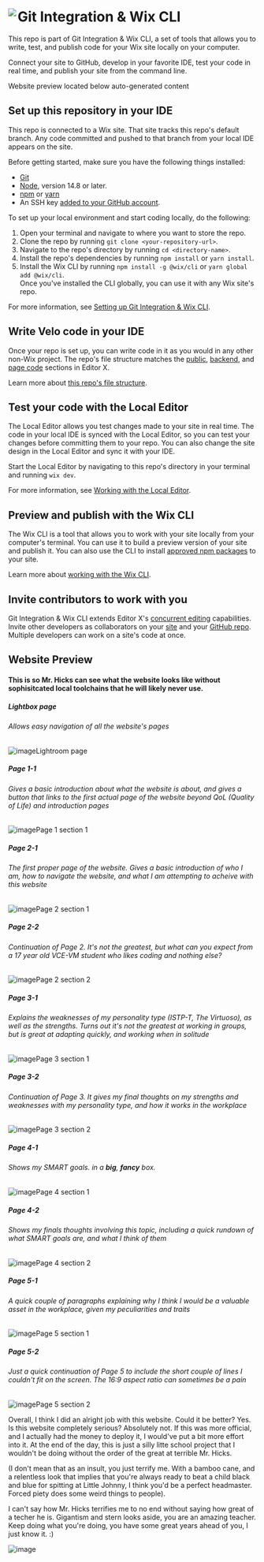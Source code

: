 # Git Integration & Wix CLI <img align="left" src="https://user-images.githubusercontent.com/89579857/185785022-cab37bf5-26be-4f11-85f0-1fac63c07d3b.png">

This repo is part of Git Integration & Wix CLI, a set of tools that allows you to write, test, and publish code for your Wix site locally on your computer. 

Connect your site to GitHub, develop in your favorite IDE, test your code in real time, and publish your site from the command line.

Website preview located below auto-generated content

## Set up this repository in your IDE
This repo is connected to a Wix site. That site tracks this repo's default branch. Any code committed and pushed to that branch from your local IDE appears on the site.

Before getting started, make sure you have the following things installed:
* [Git](https://git-scm.com/download)
* [Node](https://nodejs.org/en/download/), version 14.8 or later.
* [npm](https://docs.npmjs.com/downloading-and-installing-node-js-and-npm) or [yarn](https://yarnpkg.com/getting-started/install)
* An SSH key [added to your GitHub account](https://docs.github.com/en/authentication/connecting-to-github-with-ssh/adding-a-new-ssh-key-to-your-github-account).

To set up your local environment and start coding locally, do the following:

1. Open your terminal and navigate to where you want to store the repo.
1. Clone the repo by running `git clone <your-repository-url>`.
1. Navigate to the repo's directory by running `cd <directory-name>`.
1. Install the repo's dependencies by running `npm install` or `yarn install`.
1. Install the Wix CLI by running `npm install -g @wix/cli` or `yarn global add @wix/cli`.  
   Once you've installed the CLI globally, you can use it with any Wix site's repo.

For more information, see [Setting up Git Integration & Wix CLI](https://support.wix.com/en/article/velo-setting-up-git-integration-wix-cli-beta).

## Write Velo code in your IDE
Once your repo is set up, you can write code in it as you would in any other non-Wix project. The repo's file structure matches the [public](https://support.wix.com/en/article/velo-working-with-the-velo-sidebar#public), [backend](https://support.wix.com/en/article/velo-working-with-the-velo-sidebar#backend), and [page code](https://support.wix.com/en/article/velo-working-with-the-velo-sidebar#page-code) sections in Editor X.

Learn more about [this repo's file structure](https://support.wix.com/en/article/velo-understanding-your-sites-github-repository-beta).

## Test your code with the Local Editor
The Local Editor allows you test changes made to your site in real time. The code in your local IDE is synced with the Local Editor, so you can test your changes before committing them to your repo. You can also change the site design in the Local Editor and sync it with your IDE.

Start the Local Editor by navigating to this repo's directory in your terminal and running `wix dev`.

For more information, see [Working with the Local Editor](https://support.wix.com/en/article/velo-working-with-the-local-editor-beta).

## Preview and publish with the Wix CLI
The Wix CLI is a tool that allows you to work with your site locally from your computer's terminal. You can use it to build a preview version of your site and publish it. You can also use the CLI to install [approved npm packages](https://support.wix.com/en/article/velo-working-with-npm-packages) to your site.

Learn more about [working with the Wix CLI](https://support.wix.com/en/article/velo-working-with-the-wix-cli-beta).

## Invite contributors to work with you
Git Integration & Wix CLI extends Editor X's [concurrent editing](https://support.wix.com/en/article/editor-x-about-concurrent-editing) capabilities. Invite other developers as collaborators on your [site](https://support.wix.com/en/article/inviting-people-to-contribute-to-your-site) and your [GitHub repo](https://docs.github.com/en/account-and-profile/setting-up-and-managing-your-personal-account-on-github/managing-access-to-your-personal-repositories/inviting-collaborators-to-a-personal-repository). Multiple developers can work on a site's code at once.

## Website Preview
#### This is so Mr. Hicks can see what the website looks like without sophisitcated local toolchains that he will likely never use.

##### Lightbox page
###### Allows easy navigation of all the website's pages
![image](./Markdown_Images/Lightbox.png)Lightroom page

##### Page 1-1
###### Gives a basic introduction about what the website is about, and gives a button that links to the first actual page of the website beyond QoL (Quality of Life) and introduction pages
![image](./Markdown_Images/Screen%201-1.png)Page 1 section 1

##### Page 2-1
###### The first proper page of the website. Gives a basic introduction of who I am, how to navigate the website, and what I am attempting to acheive with this website
![image](./Markdown_Images/Screen%202-1.png)Page 2 section 1

##### Page 2-2
###### Continuation of Page 2. It's not the greatest, but what can you expect from a 17 year old VCE-VM student who likes coding and nothing else?
![image](./Markdown_Images/Screen%202-2.png)Page 2 section 2

##### Page 3-1
###### Explains the weaknesses of my personality type (ISTP-T, The Virtuoso), as well as the strengths. Turns out it's not the greatest at working in groups, but is great at adapting quickly, and working when in solitude
![image](./Markdown_Images/Screen%203-1.png)Page 3 section 1

##### Page 3-2
###### Continuation of Page 3. It gives my final thoughts on my strengths and weaknesses with my personality type, and how it works in the workplace
![image](./Markdown_Images/Screen%203-2.png)Page 3 section 2

##### Page 4-1
###### Shows my SMART goals. in a <em><strong>big</strong></em>, <em><strong>*fancy*</em></strong> box.
![image](./Markdown_Images/Screen%204-1.png)Page 4 section 1

##### Page 4-2
###### Shows my finals thoughts involving this topic, including a quick rundown of what SMART goals are, and what I think of them
![image](./Markdown_Images/Screen%204-2.png)Page 4 section 2

##### Page 5-1
###### A quick couple of paragraphs explaining why I think I would be a valuable asset in the workplace, given my peculiarities and traits
![image](./Markdown_Images/Screen%205-1.png)Page 5 section 1

##### Page 5-2
###### Just a quick continuation of Page 5 to include the short couple of lines I couldn't fit on the screen. The 16:9 aspect ratio can sometimes be a pain
![image](./Markdown_Images/Screen%205-2.png)Page 5 section 2

Overall, I think I did an alright job with this website. Could it be better? Yes. Is this website completely serious? Absolutely not. If this was more official, and I actually had the money to deploy it, I would've put a bit more effort into it. At the end of the day, this is just a silly litte school project that I wouldn't be doing without the order of the great at terrible Mr. Hicks.

(I don't mean that as an insult, you just terrify me. With a bamboo cane, and a relentless look that implies that you're always ready to beat a child black and blue for spitting at Little Johnny, I think you'd be a perfect headmaster. Forced piety does some weird things to people).

I can't say how Mr. Hicks terrifies me to no end without saying how great of a techer he is. Gigantism and stern looks aside, you are an amazing teacher. Keep doing what you're doing, you have some great years ahead of you, I just know it. :)

![image](./Markdown_Images/Kitty%20image.JPEG)